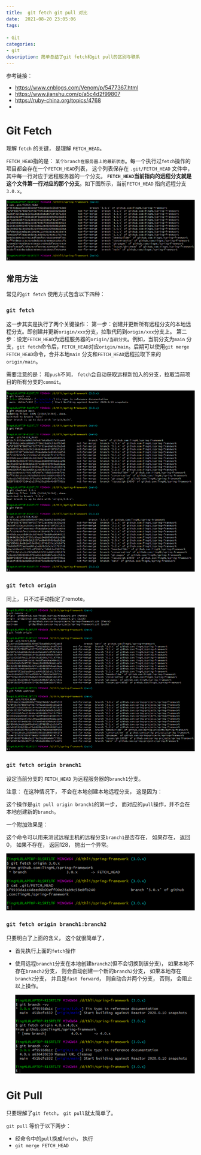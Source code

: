 ```yaml
---
title:  git fetch git pull 对比
date:  2021-08-20 23:05:06
tags: 

- Git 
categories: 
- git 
description: 简单总结了git fetch和git pull的区别与联系
---
```


参考链接：

- https://www.cnblogs.com/Venom/p/5477367.html
- https://www.jianshu.com/p/a5c4d2f99807
- https://ruby-china.org/topics/4768
- 

# Git Fetch

理解 `fetch` 的关键， 是理解 `FETCH_HEAD`。

`FETCH_HEAD`指的是： `某个branch在服务器上的最新状态`。每一个执行过`fetch`操作的项目都会存在一个`FETCH_HEAD`列表， 
这个列表保存在 `.git/FETCH_HEAD` 文件中， 其中每一行对应于远程服务器的一个分支。
**`FETCH_HEAD`当前指向的远程分支就是这个文件第一行对应的那个分支**。如下图所示，当前`FETCH_HEAD` 指向远程分支 `3.0.x`。

![image-20210822110945856](git-fetch-git-pull/image-20210822110945856.png)

## 常用方法

常见的`git fetch` 使用方式包含以下四种：

### **`git fetch`**

这一步其实是执行了两个关键操作：
第一步：创建并更新所有远程分支的本地远程分支。即创建并更新`origin/xxx`分支，拉取代码到`origin/xxx`分支上。
第二步：设定`FETCH_HEAD`为远程服务器的`origin/当前分支`。例如，当前分支为`main` 分支，`git fetch`命令后，`FETCH_HEAD`对应`origin/main`。后期可以使用`git merge FETCH_HEAD`命令，合并本地`main` 分支和`FETCH_HEAD`远程拉取下来的`origin/main`。

需要注意的是： 和`push`不同， `fetch`会自动获取远程新加入的分支，拉取当前项目的所有分支的`commit`。

![image-20210822103443321](git-fetch-git-pull/image-20210822103443321.png)

### **`git fetch origin`**

同上， 只不过手动指定了remote。

![image-20210822111609139](git-fetch-git-pull/image-20210822111609139.png)

### **`git fetch origin branch1`**

设定当前分支的 `FETCH_HEAD` 为远程服务器的`branch1`分支。

注意： 在这种情况下， 不会在本地创建本地远程分支， 这是因为：

这个操作是`git pull origin branch1`的第一步， 而对应的`pull`操作，并不会在本地创建新的`branch`。

一个附加效果是：

这个命令可以用来测试远程主机的远程分支`branch1`是否存在， 如果存在， 返回0， 如果不存在， 返回128， 抛出一个异常。

![image-20210822104901851](git-fetch-git-pull/image-20210822104901851.png)

### **`git fetch origin branch1:branch2`**

只要明白了上面的含义， 这个就很简单了，

- 首先执行上面的`fetch`操作

- 使用远程`branch1`分支在本地创建`branch2`(但不会切换到该分支)， 
  如果本地不存在`branch2`分支， 则会自动创建一个新的`branch2`分支， 
  如果本地存在`branch2`分支， 并且是`fast forward`， 则自动合并两个分支， 否则， 会阻止以上操作。
  
  ![image-20210822105955364](git-fetch-git-pull/image-20210822105955364.png)
  
  

# Git Pull

只要理解了`git fetch`， `git pull`就太简单了。

`git pull` 等价于以下两步：

- 经命令中的`pull`换成`fetch`， 执行
- `git merge FETCH_HEAD`
